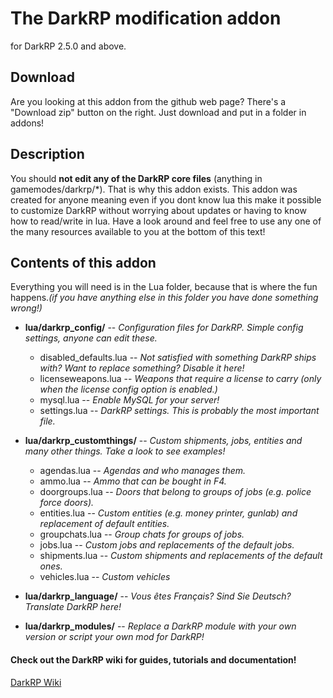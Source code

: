 The DarkRP modification addon
==================
for DarkRP 2.5.0 and above.

## Download ##
Are you looking at this addon from the github web page? There's a "Download zip" button on the right.
Just download and put in a folder in addons!

## Description ##
You should **not edit any of the DarkRP core files** (anything in gamemodes/darkrp/*). That is why this addon exists.
This addon was created for anyone meaning even if you dont know lua this make it possible to customize DarkRP without worrying about updates or having to know how to read/write in lua. Have a look around and feel free to use any one of the many resources available to you at the bottom of this text!

## Contents of this addon ##
Everything you will need is in the Lua folder, because that is where the fun happens.*(if you have anything else in this folder you have done something wrong!)* 

- **lua/darkrp_config/**         -- *Configuration files for DarkRP. Simple config settings, anyone can edit these.*
	- disabled_defaults.lua -- *Not satisfied with something DarkRP ships with? Want to replace something? Disable it here!*
	- licenseweapons.lua    -- *Weapons that require a license to carry (only when the license config option is enabled.)*
	- mysql.lua             -- *Enable MySQL for your server!*
	- settings.lua          -- *DarkRP settings. This is probably the most important file.*  

- **lua/darkrp_customthings/**  -- *Custom shipments, jobs, entities and many other things. Take a look to see examples!*
	- agendas.lua           -- *Agendas and who manages them.*
	- ammo.lua              -- *Ammo that can be bought in F4.*
	- doorgroups.lua        -- *Doors that belong to groups of jobs (e.g. police force doors).*
	- entities.lua          -- *Custom entities (e.g. money printer, gunlab) and replacement of default entities.*
	- groupchats.lua        -- *Group chats for groups of jobs.*
	- jobs.lua              -- *Custom jobs and replacements of the default jobs.*
	- shipments.lua         -- *Custom shipments and replacements of the default ones.*
	- vehicles.lua          -- *Custom vehicles*  

- **lua/darkrp_language/**      -- *Vous êtes Français? Sind Sie Deutsch? Translate DarkRP here!*  

- **lua/darkrp_modules/**       -- *Replace a DarkRP module with your own version or script your own mod for DarkRP!*  

#### Check out the DarkRP wiki for guides, tutorials and documentation! ####
[DarkRP Wiki](http://wiki.darkrp.com/index.php/Main_Page)